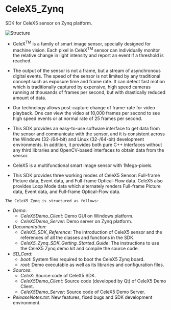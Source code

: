 # CeleX5_Zynq
SDK for CeleX5 sensor on Zynq platform.

![Structure](https://github.com/CelePixel/CeleX5_Zynq/blob/master/Source/CeleX5Demo_Client/images/CeleX5-Zynq_Structure.png)

* CeleX<sup>TM</sup> is a family of smart image sensor, specially designed for machine vision. Each pixel in CeleX<sup>TM</sup>
sensor can individually monitor the relative change in light intensity and report an event if a threshold is
reached.

* The output of the sensor is not a frame, but a stream of asynchronous digital events. The speed of the sensor
is not limited by any traditional concept such as exposure time and frame rate. It can detect fast motion
which is traditionally captured by expensive, high speed cameras running at thousands of frames per second,
but with drastically reduced amount of data.

* Our technology allows post-capture change of frame-rate for video playback. One can view the video at
10,000 frames per second to see high speed events or at normal rate of 25 frames per second.

* This SDK provides an easy-to-use software interface to get data from the sensor and communicate with the
sensor, and it is consistent across the Windows (32-/64-bit) and Linux (32-/64-bit) development
environments. In addition, it provides both pure C++ interfaces without any third libraries and
OpenCV-based interfaces to obtain data from the sensor.

* CeleX5 is a multifunctional smart image sensor with 1Mega-pixels.

* This SDK provides three working modes of CeleX5 Sensor: Full-frame Picture data, Event data, and Full-frame Optical-Flow data. CeleX5 also provides Loop Mode data which alternately renders Full-frame Picture data, Event data, and Full-frame Optical-Flow data.

`The CeleX5_Zynq is structured as follows:`

* _Demo_: 
  * _CeleX5Demo_Client_: Demo GUI on Windows platform.
  * _CeleX5Demo_Server_: Demo server on Zynq platform.
* _Documentation_:
  * _CeleX5_SDK_Reference_: The introduction of CeleX5 sensor and the references of all the classes and functions in the SDK.
  * _CeleX5_Zynq_SDK_Getting_Started_Guide_: The instructions to use the CeleX5 Zynq demo kit and compile the source code.
* _SD_Card_: 
  * _boot_: System files required to boot the CeleX5 Zynq board.
  * _root_: Demo executable as well as its libraries and configuration files.
* _Sources_:
  * _CeleX_: Source code of CeleX5 SDK.
  * _CeleX5Demo_Client_: Source code (developed by Qt) of CeleX5 Demo Client.
  * _CeleX5Demo_Server_: Source code of CeleX5 Demo Server.
* _ReleaseNotes.txt_: New features, fixed bugs and SDK development environment.
